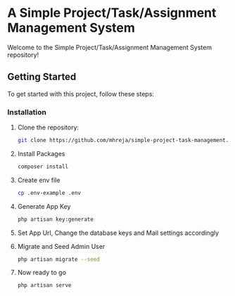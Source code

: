 # A Simple Project/Task/Assignment Management System

Welcome to the Simple Project/Task/Assignment Management System repository!

## Getting Started

To get started with this project, follow these steps:

### Installation

1. Clone the repository:

   ```bash
   git clone https://github.com/mhreja/simple-project-task-management.git

2. Install Packages
   ```bash
   composer install
3. Create env file
   ```bash
   cp .env-example .env
4. Generate App Key
   ```bash
   php artisan key:generate
5. Set App Url, Change the database keys and Mail settings accordingly
6. Migrate and Seed Admin User
   ```bash
   php artisan migrate --seed
7. Now ready to go
   ```bash
   php artisan serve
